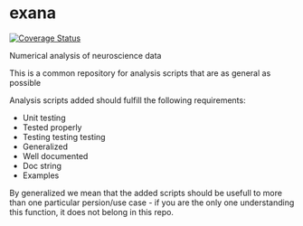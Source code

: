 # exana

[![Coverage Status](https://coveralls.io/repos/github/CINPLA/exana/badge.svg)](https://coveralls.io/github/CINPLA/exana)

Numerical analysis of neuroscience data

This is a common repository for analysis scripts that are as general as possible

Analysis scripts added should fulfill the following requirements:
 - Unit testing
 - Tested properly
 - Testing testing testing
 - Generalized
 - Well documented
 - Doc string
 - Examples
 
By generalized we mean that the added scripts should be usefull to more than one particular persion/use case - if you are the only one understanding this function, it does not belong in this repo.
